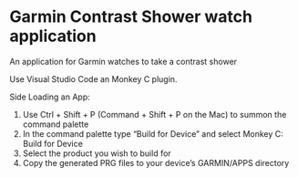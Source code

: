 # Garmin Contrast Shower watch application
An application for Garmin watches to take a contrast shower

Use Visual Studio Code an Monkey C plugin.

Side Loading an App:
  1. Use Ctrl + Shift + P (Command + Shift + P on the Mac) to summon the command palette
  2. In the command palette type “Build for Device” and select Monkey C: Build for Device
  3. Select the product you wish to build for
  4. Copy the generated PRG files to your device’s GARMIN/APPS directory

